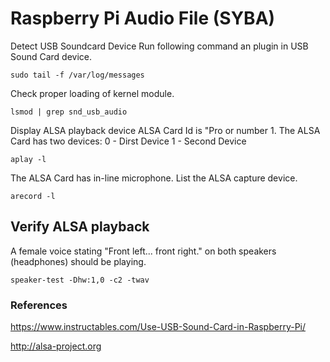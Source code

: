 # Raspberry Pi Audio File (SYBA)


Detect USB Soundcard Device
Run following command an plugin in USB Sound Card device.
```console
sudo tail -f /var/log/messages
```

Check proper loading of kernel module.
```console
lsmod | grep snd_usb_audio
```

Display ALSA playback device
ALSA Card Id is "Pro or number 1. The ALSA Card has two devices:
0 - Dirst Device
1 - Second Device
```console
aplay -l
```

The ALSA Card has in-line microphone. List the ALSA capture device.
```console
arecord -l
```

## Verify ALSA playback
A female voice stating "Front left... front right." on both speakers (headphones) should be playing.
```console
speaker-test -Dhw:1,0 -c2 -twav
```



### References
https://www.instructables.com/Use-USB-Sound-Card-in-Raspberry-Pi/

http://alsa-project.org


